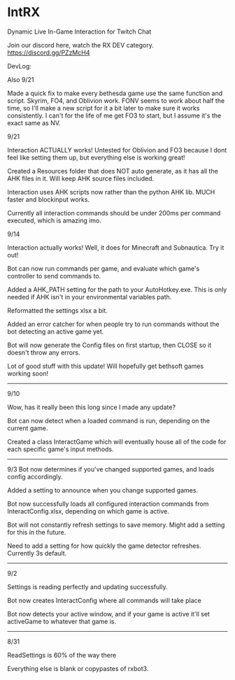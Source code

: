 # IntRX
Dynamic Live In-Game Interaction for Twitch Chat

Join our discord here, watch the RX DEV category. https://discord.gg/PZzMcH4

DevLog:

Also 9/21

Made a quick fix to make every bethesda game use the same function and script. Skyrim, FO4, and Oblivion work.
FONV seems to work about half the time, so I'll make a new script for it a bit later to make sure it works consistently.
I can't for the life of me get FO3 to start, but I assume it's the exact same as NV.


9/21

Interaction ACTUALLY works! Untested for Oblivion and FO3 because I dont feel like setting them up, but everything else is working great!

Created a Resources folder that does NOT auto generate, as it has all the AHK files in it. Will keep AHK source files included.

Interaction uses AHK scripts now rather than the python AHK lib. MUCH faster and blockinput works.

Currently all interaction commands should be under 200ms per command executed, which is amazing imo.

9/14

Interaction actually works! Well, it does for Minecraft and Subnautica. Try it out!

Bot can now run commands per game, and evaluate which game's controller to send commands to.

Added a AHK_PATH setting for the path to your AutoHotkey.exe. This is only needed if AHK isn't in your environmental variables path.

Reformatted the settings xlsx a bit.

Added an error catcher for when people try to run commands without the bot detecting an active game yet.

Bot will now generate the Config files on first startup, then CLOSE so it doesn't throw any errors.

Lot of good stuff with this update! Will hopefully get bethsoft games working soon!


------------
9/10

Wow, has it really been this long since I made any update?

Bot can now detect when a loaded command is run, depending on the current game.

Created a class InteractGame which will eventually house all of the code for each specific game's input methods.

------------
9/3
Bot now determines if you've changed supported games, and loads config accordingly.

Added a setting to announce when you change supported games.

Bot now successfully loads all configured interaction commands from InteractConfig.xlsx, depending on which game is active.

Bot will not constantly refresh settings to save memory. Might add a setting for this in the future.

Need to add a setting for how quickly the game detector refreshes. Currently 3s default.

------------
9/2

Settings is reading perfectly and updating successfully.

Bot now creates InteractConfig where all commands will take place

Bot now detects your active window, and if your game is active it'll set activeGame to whatever that game is.

------------
8/31

ReadSettings is 60% of the way there

Everything else is blank or copypastes of rxbot3.
